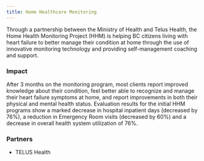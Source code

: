 ```yaml
---
title: Home Healthcare Monitoring
---
```


Through a partnership between the Ministry of Health and Telus Health, the Home Health Monitoring Project (HHM) is helping BC citizens living with heart failure to better manage their condition at home through the use of innovative monitoring technology and providing self-management coaching and support.

### Impact

After 3 months on the monitoring program, most clients report improved knowledge about their condition, feel better able to recognize and manage their heart failure symptoms at home, and report improvements in both their physical and mental health status. Evaluation results for the initial HHM programs show a marked decrease in hospital inpatient days (decreased by 76%), a reduction in Emergency Room visits (decreased by 60%) and a decrease in overall health system utilization of 76%.

### Partners

* TELUS Health